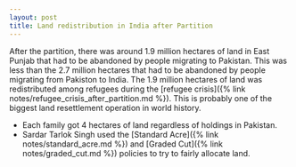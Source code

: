 ```yaml
---
layout: post
title: Land redistribution in India after Partition
---
```



After the partition, there was around 1.9 million hectares of land in East
Punjab that had to be abandoned by people migrating to Pakistan. This was less than the
2.7 million hectares that had to be abandoned by people migrating from Pakiston to
India. The 1.9 million hectares of land was redistributed among refugees during
the [refugee crisis]({% link notes/refugee_crisis_after_partition.md %}). This is probably
one of the biggest land resettlement operation in world history.

* Each family got 4 hectares of land regardless of holdings in Pakistan.
* Sardar Tarlok Singh used the [Standard Acre]({% link notes/standard_acre.md %}) and
[Graded Cut]({% link notes/graded_cut.md %}) policies to try to fairly allocate land.
